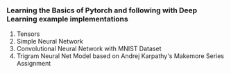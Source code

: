 ### Learning the Basics of Pytorch and following with Deep Learning example implementations
1. Tensors
2. Simple Neural Network
3. Convolutional Neural Network with MNIST Dataset
4. Trigram Neural Net Model based on Andrej Karpathy's Makemore Series Assignment
